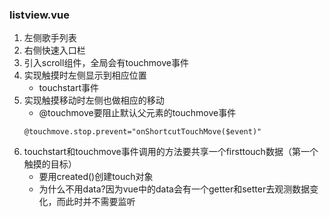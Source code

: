 ### listview.vue
1. 左侧歌手列表
2. 右侧快速入口栏
3. 引入scroll组件，全局会有touchmove事件
4. 实现触摸时左侧显示到相应位置
	- touchstart事件
5. 实现触摸移动时左侧也做相应的移动
	- @touchmove要阻止默认父元素的touchmove事件
	``` 
	@touchmove.stop.prevent="onShortcutTouchMove($event)"
	```
6. touchstart和touchmove事件调用的方法要共享一个firsttouch数据（第一个触摸的目标）
	- 要用created()创建touch对象
	- 为什么不用data?因为vue中的data会有一个getter和setter去观测数据变化，而此时并不需要监听